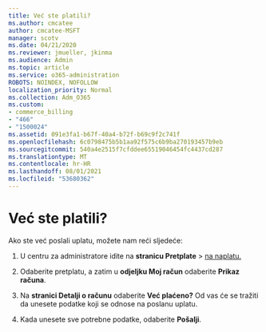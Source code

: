 ```yaml
---
title: Već ste platili?
ms.author: cmcatee
author: cmcatee-MSFT
manager: scotv
ms.date: 04/21/2020
ms.reviewer: jmueller, jkinma
ms.audience: Admin
ms.topic: article
ms.service: o365-administration
ROBOTS: NOINDEX, NOFOLLOW
localization_priority: Normal
ms.collection: Adm_O365
ms.custom:
- commerce_billing
- "466"
- "1500024"
ms.assetid: 091e3fa1-b67f-40a4-b72f-b69c9f2c741f
ms.openlocfilehash: 6c0798475b5b1aa92f575c6b9ba270193457b9eb
ms.sourcegitcommit: 540a4e2515f7cfddee65519046454fc4437cd287
ms.translationtype: MT
ms.contentlocale: hr-HR
ms.lasthandoff: 08/01/2021
ms.locfileid: "53680362"
---
```

# <a name="already-paid"></a>Već ste platili?

Ako ste već poslali uplatu, možete nam reći sljedeće:
  
1. U centru za administratore idite na **stranicu Pretplate** \> [na naplatu.](https://go.microsoft.com/fwlink/p/?linkid=842054)

2. Odaberite pretplatu, a zatim u **odjeljku Moj račun** odaberite **Prikaz računa**.

3. Na **stranici Detalji o računu** odaberite **Već plaćeno?** Od vas će se tražiti da unesete podatke koji se odnose na poslanu uplatu.

4. Kada unesete sve potrebne podatke, odaberite **Pošalji**.